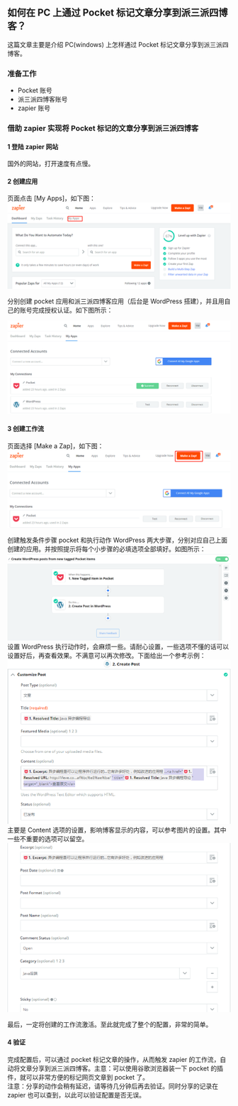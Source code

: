 ## 如何在 PC 上通过 Pocket 标记文章分享到派三派四博客？
这篇文章主要是介绍 PC(windows) 上怎样通过 Pocket 标记文章分享到派三派四博客。

### 准备工作
- Pocket 账号
- 派三派四博客账号
- zapier 账号

### 借助 zapier 实现将 Pocket 标记的文章分享到派三派四博客

#### 1 登陆 zapier 网站
国外的网站，打开速度有点慢。 

#### 2 创建应用
页面点击 [My Apps]，如下图：
![zapier界面](./images/20190922300.png?raw=true)

分别创建 pocket 应用和派三派四博客应用（后台是 WordPress 搭建），并且用自己的账号完成授权认证。如下图所示：

![创建应用](./images/20190922301.png?raw=true)

#### 3 创建工作流
页面选择 [Make a Zap]，如下图：
![创建工作流](./images/20190922302.png?raw=true) 

创建触发条件步骤 pocket 和执行动作 WordPress 两大步骤，分别对应自己上面创建的应用。并按照提示将每个小步骤的必填选项全部填好。如图所示：
![创建工作流完成](./images/20190922303.png?raw=true)
设置 WordPress 执行动作时，会麻烦一些。请耐心设置，一些选项不懂的话可以设置好后，再查看效果。不满意可以再次修改。下面给出一个参考示例：
![设置 WordPress 执行动作1](./images/20190922304.png)
主要是 Content 选项的设置，影响博客显示的内容，可以参考图片的设置。其中一些不重要的选项可以留空。
![设置 WordPress 执行动作2](./images/20190922305.png)

最后，一定将创建的工作流激活。至此就完成了整个的配置，非常的简单。

#### 4 验证
完成配置后，可以通过 pocket 标记文章的操作，从而触发 zapier 的工作流，自动将文章分享到派三派四博客。主意：可以使用谷歌浏览器装一下 pocket 的插件，就可以非常方便的标记网页文章到 pocket 了。  
注意：分享的动作会稍有延迟，请等待几分钟后再去验证。同时分享的记录在 zapier 也可以查到，以此可以验证配置是否无误。 